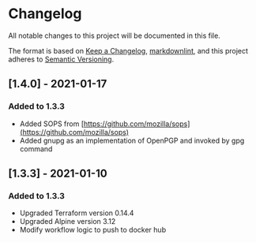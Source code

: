 # Changelog

All notable changes to this project will be documented in this file.

The format is based on [Keep a Changelog](https://keepachangelog.com/en/1.0.0/),
[markdownlint](https://dlaa.me/markdownlint/),
and this project adheres to [Semantic Versioning](https://semver.org/spec/v2.0.0.html).


## [1.4.0] - 2021-01-17

### Added to 1.3.3

- Added SOPS from [https://github.com/mozilla/sops](https://github.com/mozilla/sops)
- Added gnupg as an implementation of OpenPGP and invoked by gpg command

## [1.3.3] - 2021-01-10

### Added to 1.3.3

- Upgraded Terraform version 0.14.4
- Upgraded Alpine version 3.12
- Modify workflow logic to push to docker hub
